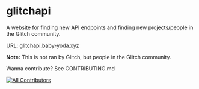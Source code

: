 # glitchapi

A website for finding new API endpoints and finding new projects/people in the Glitch community.

URL: [glitchapi.baby-yoda.xyz](https://glitchapi.baby-yoda.xyz)

**Note:** This is not ran by Glitch, but people in the Glitch community.

Wanna contribute? See CONTRIBUTING.md

<!-- ALL-CONTRIBUTORS-BADGE:START - Do not remove or modify this section -->
[![All Contributors](https://img.shields.io/badge/all_contributors-2-orange.svg?style=flat-square)](#contributors)
<!-- ALL-CONTRIBUTORS-BADGE:END --> 